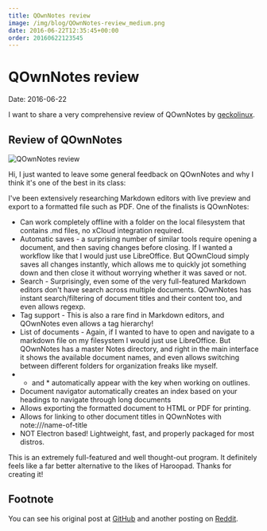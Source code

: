 ```yaml
---
title: QOwnNotes review
image: /img/blog/QOwnNotes-review_medium.png
date: 2016-06-22T12:35:45+00:00
order: 20160622123545
---
```


# QOwnNotes review

<v-subheader class="blog">Date: 2016-06-22</v-subheader>

I want to share a very comprehensive review of QOwnNotes by [geckolinux](https://github.com/geckolinux).

## Review of QOwnNotes

![QOwnNotes review](/img/blog/QOwnNotes-review_medium.png "QOwnNotes review")

Hi, I just wanted to leave some general feedback on QOwnNotes and why I think it's one of the best in its class:

I've been extensively researching Markdown editors with live preview and export to a formatted file such as PDF. One of the finalists is QOwnNotes:

- Can work completely offline with a folder on the local filesystem that contains .md files, no xCloud integration required.
- Automatic saves - a surprising number of similar tools require opening a document, and then saving changes before closing. If I wanted a workflow like that I would just use LibreOffice. But QOwnCloud simply saves all changes instantly, which allows me to quickly jot something down and then close it without worrying whether it was saved or not.
- Search - Surprisingly, even some of the very full-featured Markdown editors don't have search across multiple documents. QOwnNotes has instant search/filtering of document titles and their content too, and even allows regexp.
- Tag support - This is also a rare find in Markdown editors, and QOwnNotes even allows a tag hierarchy!
- List of documents - Again, if I wanted to have to open and navigate to a markdown file on my filesystem I would just use LibreOffice. But QOwnNotes has a master Notes directory, and right in the main interface it shows the available document names, and even allows switching between different folders for organization freaks like myself.
- - and \* automatically appear with the key when working on outlines.
- Document navigator automatically creates an index based on your headings to navigate through long documents
- Allows exporting the formatted document to HTML or PDF for printing.
- Allows for linking to other document titles in QOwnNotes with note:///name-of-title
- NOT Electron based! Lightweight, fast, and properly packaged for most distros.

This is an extremely full-featured and well thought-out program. It definitely feels like a far better alternative to the likes of Haroopad. Thanks for creating it!

## Footnote

You can see his original post at [GitHub](https://github.com/pbek/QOwnNotes/issues/225) and another posting on [Reddit](https://www.reddit.com/r/LinuxActionShow/comments/4p6ibh/qownnotes_very_powerful_markdown_editor).
